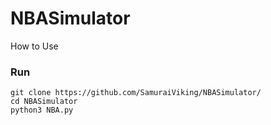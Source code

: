 # NBASimulator

How to Use

### Run
```
git clone https://github.com/SamuraiViking/NBASimulator/
cd NBASimulator
python3 NBA.py
```
